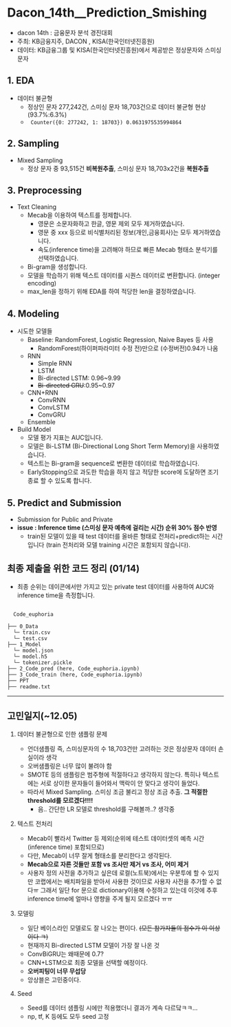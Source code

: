 # Dacon_14th__Prediction_Smishing
- dacon 14th : 금융문자 분석 경진대회
- 주최: KB금융지주, DACON , KISA(한국인터넷진흥원)
- 데이터: KB금융그룹 및 KISA(한국인터넷진흥원)에서 제공받은 정상문자와 스미싱 문자

## 1. EDA
- 데이터 불균형
  - 정상인 문자 277,242건, 스미싱 문자 18,703건으로 데이터 불균형 현상(93.7%:6.3%)
  - <code> Counter({0: 277242, 1: 18703})
  0.0631975535994864 </code>

## 2. Sampling
- Mixed Sampling
  - 정상 문자 중 93,515건 __비복원추출__, 스미싱 문자 18,703x2건을 __복원추출__
  
## 3. Preprocessing
- Text Cleaning
  - Mecab을 이용하여 텍스트를 정제합니다.
    - 영문은 소문자화하고 한글, 영문 제외 모두 제거하였습니다.
    - 영문 중 xxx 등으로 비식별처리된 정보(개인,금융회사)는 모두 제거하였습니다.
    - 속도(inference time)을 고려해야 하므로 빠른 Mecab 형태소 분석기를 선택하였습니다.
  - Bi-gram을 생성합니다.
  - 모델을 학습하기 위해 텍스트 데이터를 시퀀스 데이터로 변환합니다. (integer encoding)
  - max_len을 정하기 위해 EDA를 하여 적당한 len을 결정하였습니다.

## 4. Modeling
- 시도한 모델들
  - Baseline: RandomForest, Logistic Regression, Naive Bayes 등 사용
    - RandomForest(하이퍼파라미터 수정 전)만으로 (수정버전)0.94가 나옴
  - RNN
    - Simple RNN
    - LSTM
    - Bi-directed LSTM: 0.96~9.99
    - ~~Bi-directed GRU~~:0.95~0.97
  - CNN+RNN
    - ConvRNN
    - ConvLSTM
    - ConvGRU
  - Ensemble
- Build Model
  - 모델 평가 지표는 AUC입니다.
  - 모델은 Bi-LSTM (Bi-Directional Long Short Term Memory)을 사용하였습니다.
  - 텍스트는 Bi-gram을 sequence로 변환한 데이터로 학습하였습니다.
  - EarlyStopping으로 과도한 학습을 하지 않고 적당한 score에 도달하면 조기종료 할 수 있도록 합니다.
 

## 5. Predict and Submission
- Submission for Public and Private
- __issue : Inference time (스미싱 문자 예측에 걸리는 시간) 순위 30% 점수 반영__
  - train된 모델이 있을 때 test 데이터를 올바른 형태로 전처리+predict하는 시간입니다 (train 전처리와 모델 training 시간은 포함되지 않습니다).


## 최종 제출을 위한 코드 정리 (01/14)

- 최종 순위는 데이콘에서만 가지고 있는 private test 데이터를 사용하여 AUC와 inference time을 측정합니다.
<code>
  Code_euphoria
</code>

    ├── 0_Data
      └─ train.csv
      └─ test.csv
    ├── 1_Model
      └─ model.json
      └─ model.h5
      └─ tokenizer.pickle
    ├── 2_Code_pred (here, Code_euphoria.ipynb)
    ├── 3_Code_train (here, Code_euphoria.ipynb)
    ├── PPT
    ├── readme.txt
  


------





## 고민일지(~12.05)
1. 데이터 불균형으로 인한 샘플링 문제
    - 언더샘플링 즉, 스미싱문자의 수 18,703건만 고려하는 것은 정상문자 데이터 손실이라 생각
    - 오버샘플링은 너무 많이 불려야 함
    - SMOTE 등의 샘플링은 범주형에 적절하다고 생각하지 않는다. 특히나 텍스트에는 서로 상이한 문자들이 들어와서 맥락이 안 맞다고 생각이 들었다.
    - 따라서 Mixed Sampling. 스미싱 조금 불리고 정상 조금 추출. __그 적절한 threshold를 모르겠다!!!!__
      - 음.. 간단한 LR 모델로 threshold를 구해볼까..? 생각중
    
2. 텍스트 전처리
    - Mecab이 빨라서 Twitter 등 제외(순위에 테스트 데이터셋의 예측 시간(inference time) 포함되므로)
    - 다만, Mecab이 너무 잘게 형태소를 분리한다고 생각된다.
    - __Mecab으로 자른 것들만 포함 vs 조사만 제거 vs 조사, 어미 제거__
    - 사용자 정의 사전을 추가하고 싶은데 로컬(노트북)에서는 우분투에 할 수 있지만 코랩에서는 배치파일을 받아서 사용한 것이므로 사용자 사전을 추가할 수 없다ㅠ 그래서 일단 for 문으로 dictionary이용해 수정하고 있는데 이것에 추후 inference time에 얼마나 영향을 주게 될지 모르겠다 ㅠㅠ
  
3. 모델링
    - 일단 베이스라인 모델로도 잘 나오는 편이다. ~~(모든 참가자들의 점수가 이 이상이다 ㅋ)~~
    - 현재까지 Bi-directed LSTM 모델이 가장 잘 나온 것
    - ConvBiGRU는 왜때문에 0.7?
    - CNN+LSTM으로 최종 모델을 선택할 예정이다.
    - __오버피팅이 너무 무섭당__
    - 앙상블은 고민중이다.
  
4. Seed
    - Seed를 데이터 샘플링 시에만 적용했더니 결과가 계속 다르닼ㅋㅋ...
    - np, tf, K 등에도 모두 seed 고정

  
  



  
